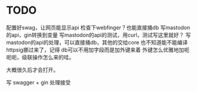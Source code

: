 # TODO

配置好swag，让网页能显示api
检查下webfinger？也能直接捅db
写mastodon的api，gin转换到变量
写mastodon的api的测试，用curl，测试写这里就好？
写mastodon的api的处理，可以直接捅db，其他的交给core
也不知道能不能编译
httpsig挪过来了，记得
db可以不用加字段而是加外键来着
外键怎么优雅地加呃呃呃，级联操作怎么来的哇。

大概很久后才会打开。

写 swagger + gin 处理接受